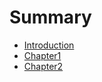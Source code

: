 # Summary

* [Introduction](README.md)
* [Chapter1](chapter1/README.md)
* [Chapter2](chapter2/README)

